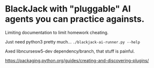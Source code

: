 
# BlackJack with "pluggable" AI agents you can practice againsts.

Limiting documentation to limit homework cheating.

Just need python3 pretty much... `./blackjack-ai-runner.py --help`

Axed libncursesw5-dev dependency/branch, that stuff is painful.

https://packaging.python.org/guides/creating-and-discovering-plugins/


